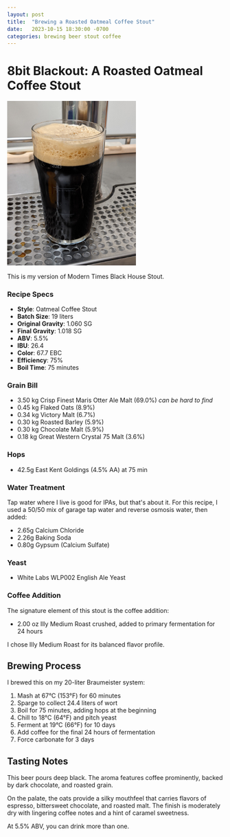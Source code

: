 ```yaml
---
layout: post
title:  "Brewing a Roasted Oatmeal Coffee Stout"
date:   2023-10-15 18:30:00 -0700
categories: brewing beer stout coffee
---
```


# 8bit Blackout: A Roasted Oatmeal Coffee Stout

<img src="/assets/images/oatmeal_stout_01.jpg" alt="8bit Blackout Oatmeal Stout" width="300px">

This is my version of Modern Times Black House Stout. 

### Recipe Specs

- **Style**: Oatmeal Coffee Stout
- **Batch Size**: 19 liters
- **Original Gravity**: 1.060 SG
- **Final Gravity**: 1.018 SG
- **ABV**: 5.5%
- **IBU**: 26.4
- **Color**: 67.7 EBC
- **Efficiency**: 75%
- **Boil Time**: 75 minutes

### Grain Bill

- 3.50 kg Crisp Finest Maris Otter Ale Malt (69.0%) *can be hard to find*
- 0.45 kg Flaked Oats (8.9%)
- 0.34 kg Victory Malt (6.7%)
- 0.30 kg Roasted Barley (5.9%)
- 0.30 kg Chocolate Malt (5.9%)
- 0.18 kg Great Western Crystal 75 Malt (3.6%)

### Hops

- 42.5g East Kent Goldings (4.5% AA) at 75 min

### Water Treatment

Tap water where I live is good for IPAs, but that's about it. For this recipe, I used a 50/50 mix of garage tap water and reverse osmosis water, then added:
- 2.65g Calcium Chloride
- 2.26g Baking Soda
- 0.80g Gypsum (Calcium Sulfate)

### Yeast

- White Labs WLP002 English Ale Yeast


### Coffee Addition

The signature element of this stout is the coffee addition:
- 2.00 oz Illy Medium Roast crushed, added to primary fermentation for 24 hours

I chose Illy Medium Roast for its balanced flavor profile. 

## Brewing Process

I brewed this on my 20-liter Braumeister system:

1. Mash at 67°C (153°F) for 60 minutes
2. Sparge to collect 24.4 liters of wort
3. Boil for 75 minutes, adding hops at the beginning
4. Chill to 18°C (64°F) and pitch yeast
5. Ferment at 19°C (66°F) for 10 days
6. Add coffee for the final 24 hours of fermentation
7. Force carbonate for 3 days 

## Tasting Notes

This beer pours deep black. The aroma features coffee prominently, backed by dark chocolate, and roasted grain.

On the palate, the oats provide a silky mouthfeel that carries flavors of espresso, bittersweet chocolate, and roasted malt. The finish is moderately dry with lingering coffee notes and a hint of caramel sweetness.

At 5.5% ABV, you can drink more than one. 

